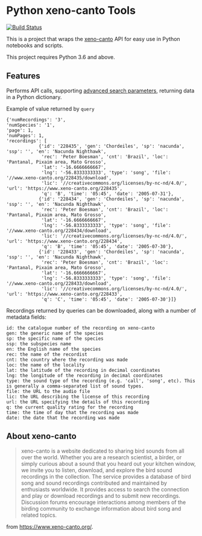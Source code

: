 # Python xeno-canto Tools

[![Build Status](https://travis-ci.org/sonjoonho/pyxctools.svg?branch=master)](https://travis-ci.org/sonjoonho/pyxctools)

This is a project that wraps the [xeno-canto](https://www.xeno-canto.org/) API for easy use in Python notebooks and scripts.

This project requires Python 3.6 and above.

## Features

Performs API calls, supporting [advanced search parameters](https://www.xeno-canto.org/help/search), returning data in a Python dictionary. 

Example of value returned by `query`
```
{'numRecordings': '3', 
'numSpecies': '1', 
'page': 1, 
'numPages': 1, 
'recordings': [
            {'id': '228435', 'gen': 'Chordeiles', 'sp': 'nacunda', 'ssp': '', 'en': 'Nacunda Nighthawk',
             'rec': 'Peter Boesman', 'cnt': 'Brazil', 'loc': 'Pantanal, Pixaim area, Mato Grosso',
             'lat': '-16.6666666667',
             'lng': '-56.8333333333', 'type': 'song', 'file': '//www.xeno-canto.org/228435/download',
             'lic': '//creativecommons.org/licenses/by-nc-nd/4.0/', 'url': 'https://www.xeno-canto.org/228435',
             'q': 'B', 'time': '05:45', 'date': '2005-07-31'},
            {'id': '228434', 'gen': 'Chordeiles', 'sp': 'nacunda', 'ssp': '', 'en': 'Nacunda Nighthawk',
             'rec': 'Peter Boesman', 'cnt': 'Brazil', 'loc': 'Pantanal, Pixaim area, Mato Grosso',
             'lat': '-16.6666666667',
             'lng': '-56.8333333333', 'type': 'song', 'file': '//www.xeno-canto.org/228434/download',
             'lic': '//creativecommons.org/licenses/by-nc-nd/4.0/', 'url': 'https://www.xeno-canto.org/228434',
             'q': 'B', 'time': '05:45', 'date': '2005-07-30'},
            {'id': '228433', 'gen': 'Chordeiles', 'sp': 'nacunda', 'ssp': '', 'en': 'Nacunda Nighthawk',
             'rec': 'Peter Boesman', 'cnt': 'Brazil', 'loc': 'Pantanal, Pixaim area, Mato Grosso',
             'lat': '-16.6666666667',
             'lng': '-56.8333333333', 'type': 'song', 'file': '//www.xeno-canto.org/228433/download',
             'lic': '//creativecommons.org/licenses/by-nc-nd/4.0/', 'url': 'https://www.xeno-canto.org/228433',
             'q': 'C', 'time': '05:45', 'date': '2005-07-30'}]}
```

Recordings returned by queries can be downloaded, along with a number of metadata fields:

```
id: the catalogue number of the recording on xeno-canto
gen: the generic name of the species
sp: the specific name of the species
ssp: the subspecies name
en: the English name of the species
rec: the name of the recordist
cnt: the country where the recording was made
loc: the name of the locality
lat: the latitude of the recording in decimal coordinates
lng: the longitude of the recording in decimal coordinates
type: the sound type of the recording (e.g. 'call', 'song', etc). This is generally a comma-separated list of sound types.
file: the URL to the audio file
lic: the URL describing the license of this recording
url: the URL specifying the details of this recording
q: the current quality rating for the recording
time: the time of day that the recording was made
date: the date that the recording was made
```

## About xeno-canto

>xeno-canto is a website dedicated to sharing bird sounds from all over the world. Whether you are a research scientist, a birder, or simply curious about a sound that you heard out your kitchen window, we invite you to listen, download, and explore the bird sound recordings in the collection.
>The service provides a database of bird song and sound recordings contributed and maintained by enthusiasts worldwide. It provides access to search the connection and play or download recordings and to submit new recordings. Discussion forums encourage interactions among members of the birding community to exchange information about bird song and related topics.

from https://www.xeno-canto.org/.
